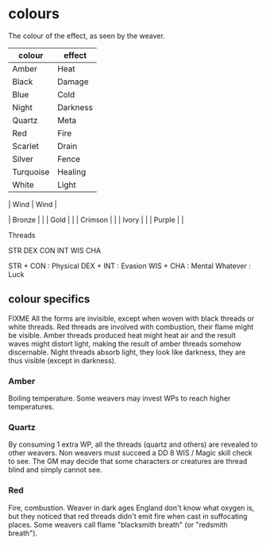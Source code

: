 
# colours

The colour of the effect, as seen by the weaver.

| colour    | effect   |
|-----------|----------|
| Amber     | Heat     |
| Black     | Damage   |
| Blue      | Cold     |
| Night     | Darkness |
| Quartz    | Meta     |
| Red       | Fire     |
| Scarlet   | Drain    |
| Silver    | Fence    |
| Turquoise | Healing  |
| White     | Light    |

| Wind | Wind |

| Bronze    | |
| Gold      | |
| Crimson   | |
| Ivory     | |
| Purple    | |

Threads

STR DEX CON
INT WIS CHA

STR + CON : Physical
DEX + INT : Evasion
WIS + CHA : Mental
Whatever : Luck


## colour specifics

FIXME All the forms are invisible, except when woven with black threads or white threads. Red threads are involved with combustion, their flame might be visible. Amber threads produced heat might heat air and the result waves might distort light, making the result of amber threads somehow discernable. Night threads absorb light, they look like darkness, they are thus visible (except in darkness).


### Amber

Boiling temperature. Some weavers may invest WPs to reach higher temperatures.


### Quartz

By consuming 1 extra WP, all the threads (quartz and others) are revealed to other weavers. Non weavers must succeed a DD 8 WIS / Magic skill check to see. The GM may decide that some characters or creatures are thread blind and simply cannot see.


### Red

Fire, combustion. Weaver in dark ages England don't know what oxygen is, but they noticed that red threads didn't emit fire when cast in suffocating places. Some weavers call flame "blacksmith breath" (or "redsmith breath").

